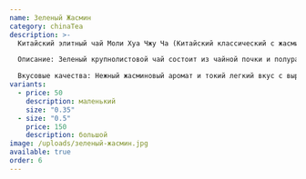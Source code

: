 ```yaml
---
name: Зеленый Жасмин
category: chinaTea
description: >-
  Китайский элитный чай Моли Хуа Чжу Ча (Китайский классический с жасмином) 

  Описание: Зеленый крупнолистовой чай состоит из чайной почки и полураспустившегося листочка и жасминовых лепестков.  

  Вкусовые качества: Нежный жасминовый аромат и токий легкий вкус с выраженным оттенком жасмина. Настой чая- светло-золотистый.
variants:
  - price: 50
    description: маленький
    size: "0.35"
  - size: "0.5"
    price: 150
    description: большой
image: /uploads/зеленый-жасмин.jpg
available: true
order: 6
---
```

